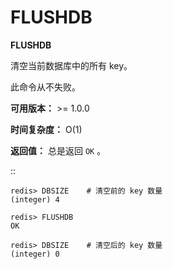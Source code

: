 # FLUSHDB


**FLUSHDB**

清空当前数据库中的所有 key。

此命令从不失败。

**可用版本：**
    >= 1.0.0

**时间复杂度：**
    O(1)

**返回值：**
    总是返回 ``OK`` 。

::

    redis> DBSIZE    # 清空前的 key 数量
    (integer) 4

    redis> FLUSHDB
    OK

    redis> DBSIZE    # 清空后的 key 数量
    (integer) 0
